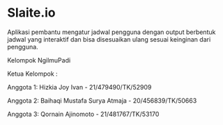 # Slaite.io
Aplikasi pembantu mengatur jadwal pengguna dengan output berbentuk jadwal yang interaktif dan bisa disesuaikan ulang sesuai keinginan dari pengguna.

Kelompok NgilmuPadi

Ketua Kelompok : 

Anggota 1: Hizkia Joy Ivan - 21/479490/TK/52909

Anggota 2: Baihaqi Mustafa Surya Atmaja - 20/456839/TK/50663

Anggota 3: Qornain Ajinomoto - 21/481767/TK/53170
